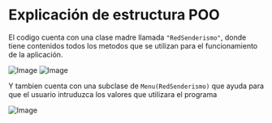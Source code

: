 # Explicación de estructura POO
El codigo cuenta con una clase madre llamada `"RedSenderismo"`, donde tiene contenidos todos los metodos que se utilizan para el funcionamiento de la aplicación.

![Image](https://github.com/user-attachments/assets/bef4e61b-b025-4033-924d-d062ba9ad426)
![Image](https://github.com/user-attachments/assets/347f6c50-35c3-42a4-b899-fd9c521f365b)

Y tambien cuenta con una subclase de `Menu(RedSenderismo)` que ayuda para que el usuario intruduzca los valores que utilizara el programa

![Image](https://github.com/user-attachments/assets/d7c18697-5daf-4f31-9860-6b0e7eec538a)
